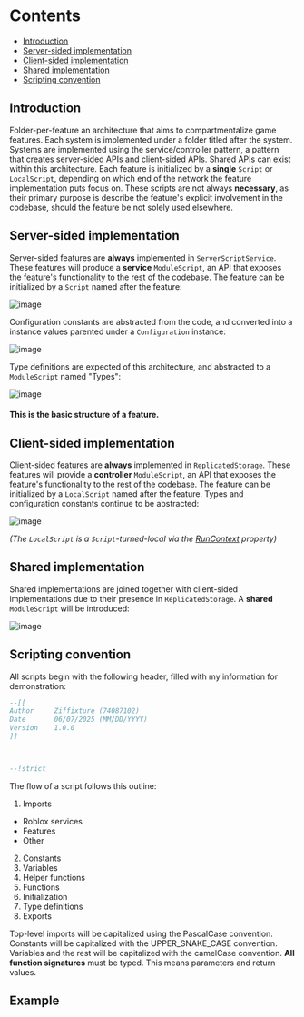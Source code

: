 # Contents
- [Introduction](#introduction)
- [Server-sided implementation](#server-sided-implementation)
- [Client-sided implementation](#client-sided-implementation)
- [Shared implementation](#shared-implementation)
- [Scripting convention](#scripting-convention)

<section id="introduction"><h1 style="border: none">Introduction</h1></section>

Folder-per-feature an architecture that aims to compartmentalize game features. Each system is implemented under a folder titled after the system. 
Systems are implemented using the service/controller pattern, a pattern that creates server-sided APIs and client-sided APIs. Shared APIs can exist within this architecture.
Each feature is initialized by a **single** `Script` or `LocalScript`, depending on which end of the network the feature implementation puts focus on. These scripts are not always
**necessary**, as their primary purpose is describe the feature's explicit involvement in the codebase, should the feature be not solely used elsewhere.

<section id="server-sided-implementation"><h2 style="border: none">Server-sided implementation</h2></section>

Server-sided features are **always** implemented in `ServerScriptService`. These features will produce a **service** `ModuleScript`, an API that exposes the feature's functionality to the rest of the codebase.
The feature can be initialized by a `Script` named after the feature:

![image](https://github.com/user-attachments/assets/4f21bee4-e452-46eb-845b-b2177efac2f8)

Configuration constants are abstracted from the code, and converted into a instance values parented under a `Configuration` instance:

![image](https://github.com/user-attachments/assets/d46b67a3-f7b9-4eb5-8529-bb558a9b31fb)

Type definitions are expected of this architecture, and abstracted to a `ModuleScript` named "Types":

![image](https://github.com/user-attachments/assets/fe1c44f5-7167-4e60-acaf-79e1987caa3c)

#### This is the basic structure of a feature.

<section id="slient-sided-implementation"><h2 style="border: none">Client-sided implementation</h2></section>

Client-sided features are **always** implemented in `ReplicatedStorage`. These features will provide a **controller** `ModuleScript`, an API that exposes the feature's functionality to the rest of the codebase.
The feature can be initialized by a `LocalScript` named after the feature. Types and configuration constants continue to be abstracted:

![image](https://github.com/user-attachments/assets/7df4d631-6d65-4388-98db-9d5dae5f92c0)

*(The `LocalScript` is a `Script`-turned-local via the [RunContext](https://create.roblox.com/docs/reference/engine/classes/Script#RunContext) property)*

<section id="shared-implementation"><h2 style="border: none">Shared implementation</h2></section>

Shared implementations are joined together with client-sided implementations due to their presence in `ReplicatedStorage`. A **shared** `ModuleScript` will be introduced:

![image](https://github.com/user-attachments/assets/5290683e-5925-4a22-86d8-5f471b429611)

<section id="scripting-convention"><h1 style="border: none">Scripting convention</h1></section>

All scripts begin with the following header, filled with my information for demonstration:
```lua
--[[
Author     Ziffixture (74087102)
Date       06/07/2025 (MM/DD/YYYY)
Version    1.0.0
]]



--!strict
```
The flow of a script follows this outline:

1. Imports
- Roblox services
- Features
- Other
2. Constants
3. Variables
4. Helper functions
5. Functions
6. Initialization
7. Type definitions
8. Exports

Top-level imports will be capitalized using the PascalCase convention. Constants will be capitalized with the UPPER_SNAKE_CASE convention. Variables and the rest will be capitalized with the camelCase convention.
**All function signatures** must be typed. This means parameters and return values.

## Example

```lua

```
